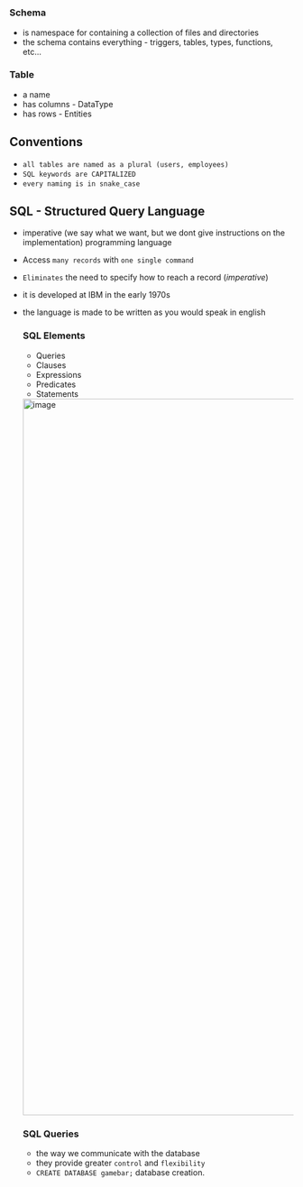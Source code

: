 # 

### Schema 
- is namespace for containing a collection of files and directories
- the schema contains everything - triggers, tables, types, functions, etc...

### Table
- a name
- has columns - DataType
- has rows - Entities

## Conventions 
- ```all tables are named as a plural (users, employees)```
- ```SQL keywords are CAPITALIZED```
- ```every naming is in snake_case```

## SQL - Structured Query Language
- imperative (we say what we want, but we dont give instructions on the implementation) programming language
- Access ```many records``` with ```one single command```
- ```Eliminates``` the need to specify how to reach a record (_imperative_)
- it is developed at IBM in the early 1970s
- the language is made to be written as you would speak in english
  ### SQL Elements
  - Queries
  - Clauses
  - Expressions
  - Predicates
  - Statements
 
   <img width="1271" alt="image" src="https://github.com/user-attachments/assets/368fa365-a159-40bc-bc59-a9eb24e97beb" />

  ### SQL Queries
  - the way we communicate with the database
  - they provide greater ```control``` and ```flexibility```
  - ```CREATE DATABASE gamebar;``` database creation.
